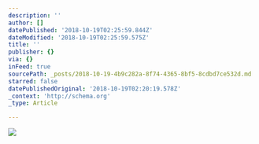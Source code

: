 ```yaml
---
description: ''
author: []
datePublished: '2018-10-19T02:25:59.844Z'
dateModified: '2018-10-19T02:25:59.575Z'
title: ''
publisher: {}
via: {}
inFeed: true
sourcePath: _posts/2018-10-19-4b9c282a-8f74-4365-8bf5-8cdbd7ce532d.md
starred: false
datePublishedOriginal: '2018-10-19T02:20:19.578Z'
_context: 'http://schema.org'
_type: Article

---
```

![](https://the-grid-user-content.s3-us-west-2.amazonaws.com/b7bb56b8-b4d6-400f-a0a1-76a1201d4f66.jpg)